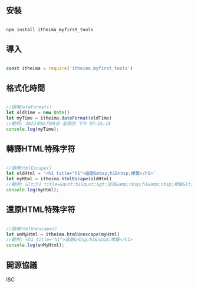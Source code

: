 ## 安裝

```

npm install itheima_myfirst_tools

```


## 導入

```js

const itheima = require('itheima_myfirst_tools')

```


## 格式化時間

```js

//調用dateFormat()
let oldTime = new Date()
let myTime = itheima.dateFormat(oldTime)
//範例: 2023年02月09日 星期四 下午 07:25:18
console.log(myTime);

```


## 轉譯HTML特殊字符

```js

//調用htmlEscape()
let oldHtml = '<h1 title="h1">這是&nbsp;h1&nbsp;標籤</h1>'
let myHtml = itheima.htmlEscape(oldHtml)
//範例: &lt;h1 title=&quot;h1&quot;&gt;這是&amp;nbsp;h1&amp;nbsp;標籤&lt;/h1&gt;
console.log(myHtml);

```


## 還原HTML特殊字符

```js

//調用htmlUnescape()
let unMyHtml = itheima.htmlUnescape(myHtml)
//範例: <h1 title="h1">這是&nbsp;h1&nbsp;標籤</h1>
console.log(unMyHtml);

```


## 開源協議

ISC